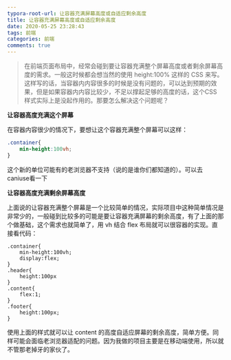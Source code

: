 ```yaml
---
typora-root-url: 让容器充满屏幕高度或自适应剩余高度
title: 让容器充满屏幕高度或自适应剩余高度
date: 2020-05-25 23:28:43
tags: 前端
categories: 前端
comments: true
---
```


> 在前端页面布局中，经常会碰到要让容器充满整个屏幕高度或者剩余屏幕高度的需求。一般这时候都会想当然的使用 height:100% 这样的 CSS 来写。这样写的话，当容器内内容很多的时候是没有问题的，可以达到预期的效果，但是如果容器内内容比较少，不足以撑起足够的高度的话，这个CSS 样式实际上是没起作用的。那要怎么解决这个问题呢？

**让容器高度充满这个屏幕**

在容器内容很少的情况下，要想让这个容器充满整个屏幕可以这样：

```css
.container{    
	min-height:100vh;
}
```

这个新的单位可能有的老浏览器不支持（说的是谁你们都知道的）。可以去caniuse看一下

**让容器高度充满剩余屏幕高度**

上面说的让容器充满整个屏幕是一个比较简单的情况，实际项目中这种简单情况是非常少的，一般碰到比较多的可能是要让容器充满屏幕的剩余高度，有了上面的那个做基础，这个需求也就简单了，用 vh 结合 flex 布局就可以很容器的实现。直接看代码：

```
.container{    
	min-height:100vh;    
	display:flex;
}
.header{    
	height:100px
}
.content{    
	flex:1;
}
.footer{    
	height:100px;
}

```

使用上面的样式就可以让 content 的高度自适应屏幕的剩余高度，简单方便。同样可能会面临老浏览器适配的问题。因为我做的项目主要是在移动端使用，所以就不管那老掉牙的家伙了。